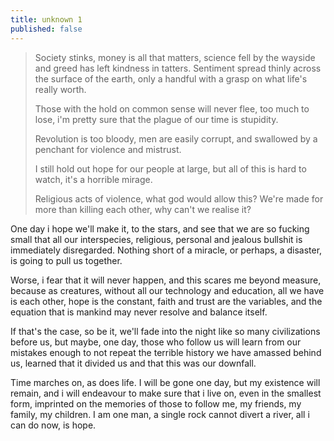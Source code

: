 ```yaml
---
title: unknown 1
published: false
---
```


>Society stinks, money is all that matters, science fell by the wayside and greed has left kindness in tatters. Sentiment spread thinly across the surface of the earth, only a handful with a grasp on what life's really worth.
>
>Those with the hold on common sense will never flee, too much to lose, i'm pretty sure that the plague of our time is stupidity.
>
>Revolution is too bloody, men are easily corrupt, and swallowed by a penchant for violence and mistrust.
>
>I still hold out hope for our people at large, but all of this is hard to watch, it's a horrible mirage.
>
>Religious acts of violence, what god would allow this? We're made for more than killing each other, why can't we realise it?

One day i hope we'll make it, to the stars, and see that we are so fucking small that all our interspecies, religious, personal and jealous bullshit is immediately disregarded. Nothing short of a miracle, or perhaps, a disaster, is going to pull us together.

Worse, i fear that it will never happen, and this scares me beyond measure, because as creatures, without all our technology and education, all we have is each other, hope is the constant, faith and trust are the variables, and the equation that is mankind may never resolve and balance itself.

If that's the case, so be it, we'll fade into the night like so many civilizations before us, but maybe, one day, those who follow us will learn from our mistakes enough to not repeat the terrible history we have amassed behind us, learned that it divided us and that this was our downfall.

Time marches on, as does life. I will be gone one day, but my existence will remain, and i will endeavour to make sure that i live on, even in the smallest form, imprinted on the memories of those to follow me, my friends, my family, my children. I am one man, a single rock cannot divert a river, all i can do now, is hope.
